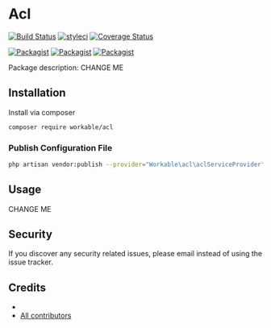 # Acl

[![Build Status](https://travis-ci.org/workable/acl.svg?branch=master)](https://travis-ci.org/workable/acl)
[![styleci](https://styleci.io/repos/CHANGEME/shield)](https://styleci.io/repos/CHANGEME)
[![Coverage Status](https://coveralls.io/repos/github/workable/acl/badge.svg?branch=master)](https://coveralls.io/github/workable/acl?branch=master)

[![Packagist](https://img.shields.io/packagist/v/workable/acl.svg)](https://packagist.org/packages/workable/acl)
[![Packagist](https://poser.pugx.org/workable/acl/d/total.svg)](https://packagist.org/packages/workable/acl)
[![Packagist](https://img.shields.io/packagist/l/workable/acl.svg)](https://packagist.org/packages/workable/acl)

Package description: CHANGE ME

## Installation

Install via composer
```bash
composer require workable/acl
```

### Publish Configuration File

```bash
php artisan vendor:publish --provider="Workable\acl\aclServiceProvider" --tag="config"
```

## Usage

CHANGE ME

## Security

If you discover any security related issues, please email 
instead of using the issue tracker.

## Credits

- [](https://github.com/workable/acl)
- [All contributors](https://github.com/workable/acl/graphs/contributors)

